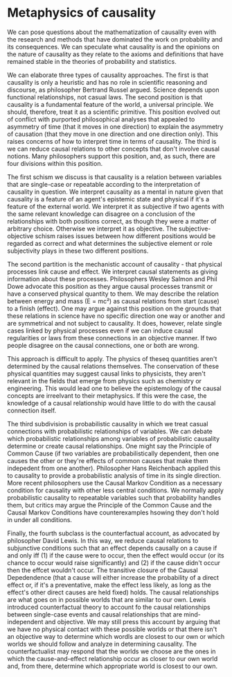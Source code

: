 # Metaphysics of causality

We can pose questions about the mathematization of causality even with the research
and methods that have dominated the work on probability and its consequences. We can
speculate what causality is and the opinions on the nature of causality as they relate
to the axioms and definitions that have remained stable in the theories of probability
and statistics.

We can elaborate three types of causality approaches. The first is that causality
is only a heuristic and has no role in scientific reasoning and discourse, as philosopher
Bertrand Russel argued. Science depends upon functional relationships, not casual laws. 
The second position is that causality is a fundamental feature of the world, a universal principle.
We should, therefore, treat it as a scientific primitive. This position evolved out of 
conflict with purported philosophical analyses that appealed to asymmetry of time (that it
moves in one direction) to explain the asymmetry of causation (that they move in one direction 
and one direction only). This raises concerns of how to interpret time in terms of causality.
The third is we can reduce causal relations to other concepts that don't involve causal notions.
Many philosophers support this position, and, as such, there are four divisions within this
position. 

The first schism we discuss is that causality is a relation between variables that are single-case
or repeatable according to the interpretation of causality in question. We interpret causality
as a mental in nature given that causality is a feature of an agent's epistemic state and physical
if it's a feature of the external world. We interpret it as subjective if two agents with the 
same relevant knowledge can disagree on a conclusion of the relationships with both positions correct,
as though they were a matter of arbitrary choice. Otherwise we interpret it as objective. The subjective-objective
schism raises issues between how different positions would be regarded as correct and what determines
the subjective element or role subjectivity plays in these two different positions. 

The second partition is the mechanistic account of causality - that physical processes link
cause and effect. We interpret causal statements as giving information about these processes.
Philosophers Wesley Salmon and Phil Dowe advocate this position as they argue causal processes
transmit or have a conserved physical quantity to them. We may describe the relation between
energy and mass (E = mc²) as causal relations from start (cause) to a finish (effect). One may argue
against this position on the grounds that these relations in science have no specific direction one 
way or another and are symmetrical and not subject to causality. It does, however, relate single
cases linked by physical processes even if we can induce causal regularities or laws from these 
connections in an objective manner. If two people disagree on the causal connections, one or both 
are wrong. 

This approach is difficult to apply. The physics of theseq quantities aren't determined
by the causal relations themselves. The conservation of these physical quantities may suggest
causal links to physicists, they aren't relevant in the fields that emerge from physics such as
chemistry or engineering. This would lead one to believe the epistemology of the causal concepts 
are irreelvant to their metaphysics. If this were the case, the knowledge of a causal relationship
would have little to do with the causal connection itself.  

The third subdivision is probabilistic causality in which we treat casual connections with probabilistic
relationships of variables. We can debate which probabilistic relationships among variables of probabilistic
causality determine or create causal relationships. One might say the Principle of Common Cause (if two variables
are probabilistically dependent, then one causes the other or they're effects of common causes that make them
indepedent from one another). Philosopher Hans Reichenbach applied this to causality to provide a probabilistic
analysis of time in its single direction. More recent philosophers use the Causal Markov Condition as a necessary
condition for causality with other less central conditions. We normally apply probabilistic causality
to repeatable variables such that probability handles them, but critics may argue the Principle of the Common
Cause and the Causal Markov Conditions have counterexamples hsowing they don't hold in under all conditions.

Finally, the fourth subclass is the counterfactual account, as advocated by philosopher David Lewis. In this way, we reduce
causal relations to subjunctive conditions such that an effect depends causally on a cause if and only iff (1) if
the cause were to occur, then the effect would occur (or its chance to occur would raise significantly) and (2) if
the cause didn't occur then the effcet wouldn't occur. The transitive closure of the Causal Depedendence (that a cause
will either increase the probability of a direct effect or, if it's a preventative, make the effect less likely, as long
as the effect's other direct causes are held fixed) holds. The causal relationships are what goes on in possible
worlds that are similar to our own. Lewis introduced counterfactual theory to account fo the causal relationships between
single-case events and causal relationships that are mind-independent and objective. We may still press this account
by arguing that we have no physical contact with these possible worlds or that there isn't an objective way to determine
which wordls are closest to our own or which worlds we should follow and analyze in determining causality. The counterfactualist
may respond that the worlds we choose are the ones in which the cause-and-effect relationship occur as closer to our own world
and, from there, determine which appropriate world is closest to our own.       
